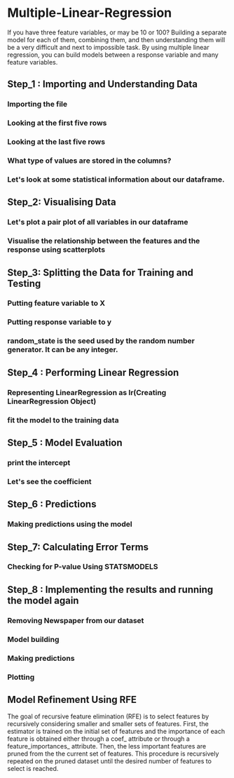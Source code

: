 # Multiple-Linear-Regression
If you have three feature variables, or may be 10 or 100? Building a separate model for each of them, combining them, and then understanding them will be a very difficult and next to impossible task. By using multiple linear regression, you can build models between a response variable and many feature variables.
## Step_1 : Importing and Understanding Data
###  Importing the file
### Looking at the first five rows
### Looking at the last five rows
### What type of values are stored in the columns?
### Let's look at some statistical information about our dataframe.
## Step_2: Visualising Data
### Let's plot a pair plot of all variables in our dataframe
### Visualise the relationship between the features and the response using scatterplots
## Step_3: Splitting the Data for Training and Testing
### Putting feature variable to X
### Putting response variable to y
### random_state is the seed used by the random number generator. It can be any integer.
## Step_4 : Performing Linear Regression
### Representing LinearRegression as lr(Creating LinearRegression Object)
### fit the model to the training data
## Step_5 : Model Evaluation
### print the intercept
### Let's see the coefficient
## Step_6 : Predictions
### Making predictions using the model
## Step_7: Calculating Error Terms
### Checking for P-value Using STATSMODELS
## Step_8 : Implementing the results and running the model again
### Removing Newspaper from our dataset
### Model building
### Making predictions
### Plotting
## Model Refinement Using RFE
The goal of recursive feature elimination (RFE) is to select features by recursively considering smaller and smaller sets of features. First, the estimator is trained on the initial set of features and the importance of each feature is obtained either through a coef_ attribute or through a feature_importances_ attribute. Then, the less important features are pruned from the the current set of features. This procedure is recursively repeated on the pruned dataset until the desired number of features to select is reached.

